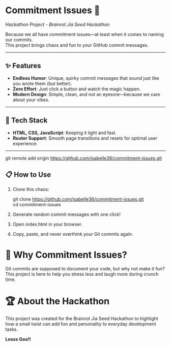 # Commitment Issues 🚀  
*Hackathon Project - Brainrot Jia Seed Hackathon*  

Because we all have commitment issues—at least when it comes to naming our commits.  
This project brings chaos and fun to your GitHub commit messages.  

---

## ✨ Features  
- **Endless Humor**: Unique, quirky commit messages that sound just like you wrote them (but better).  
- **Zero Effort**: Just click a button and watch the magic happen.  
- **Modern Design**: Simple, clean, and not an eyesore—because we care about your vibes.  

---

## 🎨 Tech Stack  
- **HTML, CSS, JavaScript**: Keeping it light and fast.  
- **Router Support**: Smooth page transitions and resets for optimal user experience.  

---

git remote add origin https://github.com/isabelle36/commitment-issues.git  


## 📋 How to Use  

1. Clone this chaos:  

   git clone https://github.com/isabelle36/commitment-issues.git  
   cd commitment-issues  


2. Generate random commit messages with one click!
3. Open index.html in your browser.
4. Copy, paste, and never overthink your Git commits again.

# 🤔 Why Commitment Issues?
Git commits are supposed to document your code, but why not make it fun?
This project is here to help you stress less and laugh more during crunch time.

# 🏆 About the Hackathon
This project was created for the Brainrot Jia Seed Hackathon to highlight how a small twist can add fun and personality to everyday development tasks.

**Lesss Goo!!**